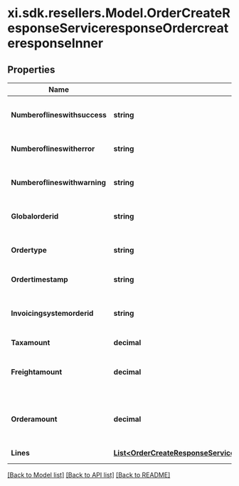 # xi.sdk.resellers.Model.OrderCreateResponseServiceresponseOrdercreateresponseInner

## Properties

Name | Type | Description | Notes
------------ | ------------- | ------------- | -------------
**Numberoflineswithsuccess** | **string** | Number of line items that were successful | [optional] 
**Numberoflineswitherror** | **string** | Number of line items with error | [optional] 
**Numberoflineswithwarning** | **string** | Number of line items with warnings | [optional] 
**Globalorderid** | **string** | Ingram sales order number | [optional] 
**Ordertype** | **string** | S&#x3D;Stocked PO D&#x3D;Direct Ship PO | [optional] 
**Ordertimestamp** | **string** | Time order received | [optional] 
**Invoicingsystemorderid** | **string** | Ingram Micro generated order number | [optional] 
**Taxamount** | **decimal** |  | [optional] 
**Freightamount** | **decimal** | Freight amount customer pays for freight | [optional] 
**Orderamount** | **decimal** | Total amount of order with freight and taxes | [optional] 
**Lines** | [**List&lt;OrderCreateResponseServiceresponseOrdercreateresponseInnerLinesInner&gt;**](OrderCreateResponseServiceresponseOrdercreateresponseInnerLinesInner.md) | Collection of lines | [optional] 

[[Back to Model list]](../README.md#documentation-for-models) [[Back to API list]](../README.md#documentation-for-api-endpoints) [[Back to README]](../README.md)


